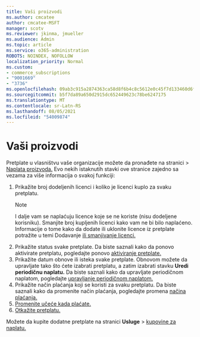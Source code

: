 ```yaml
---
title: Vaši proizvodi
ms.author: cmcatee
author: cmcatee-MSFT
manager: scotv
ms.reviewer: jkinma, jmueller
ms.audience: Admin
ms.topic: article
ms.service: o365-administration
ROBOTS: NOINDEX, NOFOLLOW
localization_priority: Normal
ms.custom:
- commerce_subscriptions
- "9001669"
- "3736"
ms.openlocfilehash: 09ab3c915a2874363ca58d8f6b4c8c5612e0c45f7d133460d6fc61bfacc8ab4f
ms.sourcegitcommit: b5f7da89a650d2915dc652449623c78be6247175
ms.translationtype: MT
ms.contentlocale: sr-Latn-RS
ms.lasthandoff: 08/05/2021
ms.locfileid: "54009874"
---
```

# <a name="your-products"></a>Vaši proizvodi

Pretplate u vlasništvu vaše organizacije možete da pronađete na stranici  >  [Naplata proizvoda.](https://go.microsoft.com/fwlink/p/?linkid=842054) Evo nekih istaknutih stavki ove stranice zajedno sa vezama za više informacija o svakoj funkciji:

1. Prikažite broj dodeljenih licenci i koliko je licenci kuplo za svaku pretplatu.
    > [!NOTE]
    > I dalje vam se naplaćuju licence koje se ne koriste (nisu dodeljene korisniku). Smanjite broj kupljenih licenci kako vam ne bi bilo naplaćeno. Informacije o tome kako da dodate ili uklonite licence iz pretplate potražite u temi Dodavanje [ili smanjivanje licenci.](https://docs.microsoft.com/alchemyinsights/how-to-add-or-reduce-licenses)
2. Prikažite status svake pretplate. Da biste saznali kako da ponovo aktivirate pretplatu, pogledajte ponovo [aktiviranje pretplate.](reactivate-your-subscription.md)
3. Prikažite datum obnove ili isteka svake pretplate. Obnovom možete da upravljate tako što ćete izabrati pretplatu, a zatim izabrati stavku **Uredi periodičnu naplatu.** Da biste saznali kako da upravljate periodičnom naplatom, pogledajte [upravljanje periodičnom naplatom.](manage-auto-renewal.md)
4. Prikažite način plaćanja koji se koristi za svaku pretplatu. Da biste saznali kako da promenite način plaćanja, pogledajte promena [načina plaćanja.](change-payment-method.md)
5. [Promenite učeće kada plaćate.](change-how-often-you-pay.md)
6. [Otkažite pretplatu.](https://go.microsoft.com/fwlink/?linkid=2119113)

Možete da kupite dodatne pretplate na stranici **Usluge**  >  [kupovine za naplatu.](https://go.microsoft.com/fwlink/p/?linkid=868433)